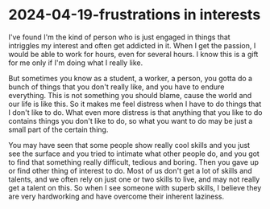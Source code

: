 # 2024-04-19-frustrations in interests

I've found I'm the kind of person who is just engaged in things that intriggles my interest and often get addicted in it. When I get the passion, I would be able to work for hours, even for several hours. I know this is a gift for me only if I'm doing what I really like.

But sometimes you know as a student, a worker, a person, you gotta do a bunch of things that you don't really like, and you have to endure everything. This is not something you should blame, cause the world and our life is like this. So it makes me feel distress when I have to do things that I don't like to do. What even more distress is that anything that you like to do contains things you don't like to do, so what you want to do may be just a small part of the certain thing.

You may have seen that some people show really cool skills and you just see the surface and you tried to intimate what other people do, and you got to find that something really difficult, tedious and boring. Then you gave up or find other thing of interest to do. Most of us don't get a lot of skills and talents, and we often rely on just one or two skills to live, and may not really get a talent on this. So when I see someone with superb skills, I believe they are very hardworking and have overcome their inherent laziness.
